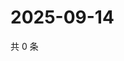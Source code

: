 # 2025-09-14

共 0 条

<!-- BEGIN ZHIHUVIDEO -->
<!-- 最后更新时间 Sun Sep 14 2025 11:28:00 GMT+0800 (China Standard Time) -->

<!-- END ZHIHUVIDEO -->

